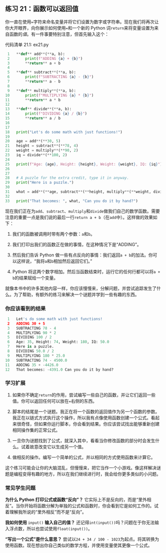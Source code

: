 ## 练习 21：函数可以返回值

你一直在使用`=`字符来命名变量并将它们设置为数字或字符串。现在我们将再次让你大开眼界，向你展示如何使用`=`和一个新的 Python 词`return`来将变量设置为来自函数的*值*。有一件事要特别注意，但首先输入这个：

代码清单 21.1: ex21.py

```py
 1   **def** add**(**a, b):
 2       print(f"ADDING {a} + {b}")
 3       **return** a + b
 4
 5   **def** subtract**(**a, b):
 6       print(f"SUBTRACTING {a} - {b}")
 7       **return** a - b
 8
 9   **def** multiply**(**a, b):
10       print(f"MULTIPLYING {a} * {b}")
11       **return** a * b
12
13   **def** divide**(**a, b):
14       print(f"DIVIDING {a} / {b}")
15       **return** a / b
16
17
18   print("Let's do some math with just functions!")
19
20   age = add**(**30, 5)
21   height = subtract**(**78, 4)
22   weight = multiply**(**90, 2)
23   iq = divide**(**100, 2)
24
25   print(f"Age: {age}, Height: {height}, Weight: {weight}, IQ: {iq}")
26
27
28   # A puzzle for the extra credit, type it in anyway.
29   print("Here is a puzzle.")
30
31   what = add**(**age, subtract**(**height, multiply**(**weight, divide**(**iq, 2**))))**
32
33   print("That becomes: ", what, "Can you do it by hand?")
```

现在我们正在为`add`、`subtract`、`multiply`和`divide`做我们自己的数学函数。需要注意的重要一点是我们说的最后一行`return a + b`（在`add`中）。这样做的效果如下：

1.  我们的函数被调用时带有两个参数：`a`和`b`。

2.  我们打印出我们的函数正在做的事情，在这种情况下是“ADDING”。

3.  然后我们告诉 Python 做一些有点反向的事情：我们返回`a + b`的加法。你可以这样说，“我将`a`和`b`相加然后返回它们。”

4.  Python 将这两个数字相加。然后当函数结束时，运行它的任何行都可以将`a + b`的结果赋给一个变量。

就像本书中的许多其他内容一样，你应该慢慢来，分解问题，并尝试追踪发生了什么。为了帮助，有额外的练习来解决一个谜题并学到一些有趣的东西。

### 你应该看到的结果

```py
 1   Let's do some math with just functions!
 2   ADDING 30 + 5
 3   SUBTRACTING 78 - 4
 4   MULTIPLYING 90 * 2
 5   DIVIDING 100 / 2
 6   Age: 35, Height: 74, Weight: 180, IQ: 50.0
 7   Here is a puzzle.
 8   DIVIDING 50.0 / 2
 9   MULTIPLYING 180 * 25.0
10   SUBTRACTING 74 - 4500.0
11   ADDING 35 + -4426.0
12   That becomes: -4391.0 Can you do it by hand?
```

### 学习扩展

1.  如果你不确定`return`的作用，尝试编写一些自己的函数，并让它们返回一些值。你可以返回任何可以放在`=`右侧的东西。

2.  脚本的结尾是一个谜题。我正在将一个函数的返回值作为另一个函数的参数。我正在以链式方式执行这个操作，所以我有点像使用函数创建一个公式。看起来很奇怪，但如果你运行脚本，你会看到结果。你应该尝试找出能够重新创建相同操作集的正常公式。

3.  一旦你为谜题找到了公式，就深入其中，看看当你修改函数的部分时会发生什么。试着故意改变它以生成另一个值。

4.  做相反的操作。编写一个简单的公式，并以相同的方式使用函数来计算它。

这个练习可能会让你的大脑混乱，但慢慢来，把它当作一个小游戏。像这样解决谜题是编程变得有趣的地方，所以在我们继续进行时，我会给你更多类似的小问题。

### 常见学生问题

**为什么 Python 打印公式或函数“反向”？** 它实际上不是反向的，而是“里外相反”。当你开始将函数分解为单独的公式和函数时，你会看到它是如何工作的。试着理解我所说的“里外相反”而不是“反向”。

**我如何使用** `input()` **输入自己的值？** 还记得`int(input())`吗？问题在于你无法输入浮点数，所以也尝试使用`float(input())`。

**“写出一个公式”是什么意思？** 尝试以`24 + 34 / 100 - 1023`为起点。将其转换为使用函数。现在想出你自己类似的数学方程，并使用变量使其更像一个公式。
